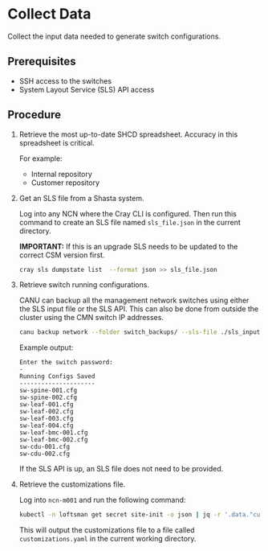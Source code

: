 # Collect Data

Collect the input data needed to generate switch configurations.

## Prerequisites

- SSH access to the switches
- System Layout Service (SLS) API access

## Procedure

1. Retrieve the most up-to-date SHCD spreadsheet. Accuracy in this spreadsheet is critical.

    For example:
    - Internal repository
    - Customer repository

1. Get an SLS file from a Shasta system.

    Log into any NCN where the Cray CLI is configured. Then run this command to create an SLS file named `sls_file.json` in the current directory.

    **IMPORTANT:** If this is an upgrade SLS needs to be updated to the correct CSM version first.

    ```bash
    cray sls dumpstate list  --format json >> sls_file.json
    ```

1. Retrieve switch running configurations.

    CANU can backup all the management network switches using either the SLS input file or the SLS API.
    This can also be done from outside the cluster using the CMN switch IP addresses.

    ```bash
    canu backup network --folder switch_backups/ --sls-file ./sls_input_file_1_2.json
    ```

    Example output:

    ```
    Enter the switch password:
    -
    Running Configs Saved
    ---------------------
    sw-spine-001.cfg
    sw-spine-002.cfg
    sw-leaf-001.cfg
    sw-leaf-002.cfg
    sw-leaf-003.cfg
    sw-leaf-004.cfg
    sw-leaf-bmc-001.cfg
    sw-leaf-bmc-002.cfg
    sw-cdu-001.cfg
    sw-cdu-002.cfg
    ```

    If the SLS API is up, an SLS file does not need to be provided.

1. Retrieve the customizations file.

    Log into `ncn-m001` and run the following command:

    ```bash
    kubectl -n loftsman get secret site-init -o json | jq -r '.data."customizations.yaml"' | base64 -d > customizations.yaml
    ```

    This will output the customizations file to a file called `customizations.yaml` in the current working directory.
